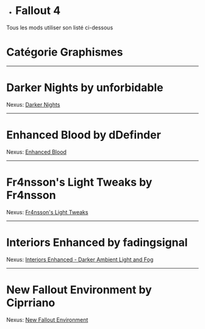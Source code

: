 - <h1> <a name="user-content-html" class="anchor" href="#DIABLOxMJ" aria-hidden="true"><span class="octicon octicon-link"></span></a>Fallout 4</h1>

Tous les mods utiliser son listé ci-dessous

<h1> <a name="user-content-html" class="anchor" href="#DIABLOxMJ" aria-hidden="true"><span class="octicon octicon-link"></span></a>Catégorie Graphismes</h1>

------------------------------------------------------------------------------------------------------------ 

<h1> <a name="user-content-html" class="anchor" href="#DIABLOxMJ" aria-hidden="true"><span class="octicon octicon-link"></span></a>Darker Nights by unforbidable</h1>

Nexus: <a href="http://www.nexusmods.com/fallout4/mods/191/?" target="_blank">Darker Nights</a>

-----------

<h1> <a name="user-content-html" class="anchor" href="#DIABLOxMJ" aria-hidden="true"><span class="octicon octicon-link"></span></a>Enhanced Blood by dDefinder</h1>

Nexus: <a href="http://www.nexusmods.com/fallout4/mods/212/?" target="_blank">Enhanced Blood</a>

-----------

<h1> <a name="user-content-html" class="anchor" href="#DIABLOxMJ" aria-hidden="true"><span class="octicon octicon-link"></span></a>Fr4nsson's Light Tweaks by Fr4nsson</h1>

Nexus: <a href="http://www.nexusmods.com/fallout4/mods/2139/?" target="_blank">Fr4nsson's Light Tweaks</a>

-----------

<h1> <a name="user-content-html" class="anchor" href="#DIABLOxMJ" aria-hidden="true"><span class="octicon octicon-link"></span></a>Interiors Enhanced by fadingsignal</h1>

Nexus: <a href="http://www.nexusmods.com/fallout4/mods/8768/?" target="_blank">Interiors Enhanced - Darker Ambient Light and Fog</a>

-----------

<h1> <a name="user-content-html" class="anchor" href="#DIABLOxMJ" aria-hidden="true"><span class="octicon  octicon-link"></span></a>New Fallout Environment by Ciprriano</h1>

Nexus: <a href="http://www.nexusmods.com/fallout4/mods/9204/?" target="_blank">New Fallout Environment</a>
